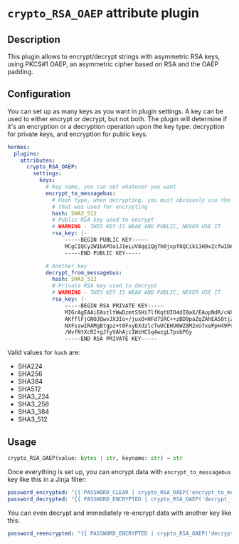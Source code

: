 <!--
Hermes : Change Data Capture (CDC) tool from any source(s) to any target
Copyright (C) 2023, 2024 INSA Strasbourg

This file is part of Hermes.

Hermes is free software: you can redistribute it and/or modify
it under the terms of the GNU General Public License as published by
the Free Software Foundation, either version 3 of the License, or
(at your option) any later version.

Hermes is distributed in the hope that it will be useful,
but WITHOUT ANY WARRANTY; without even the implied warranty of
MERCHANTABILITY or FITNESS FOR A PARTICULAR PURPOSE. See the
GNU General Public License for more details.

You should have received a copy of the GNU General Public License
along with Hermes. If not, see <https://www.gnu.org/licenses/>.
-->

# `crypto_RSA_OAEP` attribute plugin

## Description

This plugin allows to encrypt/decrypt strings with asymmetric RSA keys, using PKCS#1 OAEP, an asymmetric cipher based on RSA and the OAEP padding.

## Configuration

You can set up as many keys as you want in plugin settings. A key can be used to either encrypt or decrypt, but not both. The plugin will determine if it's an encryption or a decryption operation upon the key type: decryption for private keys, and encryption for public keys.

```yaml
hermes:
  plugins:
    attributes:
      crypto_RSA_OAEP:
        settings:
          keys:
            # Key name, you can set whatever you want
            encrypt_to_messagebus:
              # Hash type, when decrypting, you must obviously use the same value
              # that was used for encrypting
              hash: SHA3_512
              # Public RSA key used to encrypt
              # WARNING - THIS KEY IS WEAK AND PUBLIC, NEVER USE IT
              rsa_key: |-
                  -----BEGIN PUBLIC KEY-----
                  MCgCIQCy2W1bAPOa1JIeLuV8qq1Qg7h0jxpf8QCik11H9xZcfwIDAQAB
                  -----END PUBLIC KEY-----

            # Another key
            decrypt_from_messagebus:
              hash: SHA3_512
              # Private RSA key used to decrypt
              # WARNING - THIS KEY IS WEAK AND PUBLIC, NEVER USE IT
              rsa_key: |-
                  -----BEGIN RSA PRIVATE KEY-----
                  MIGrAgEAAiEAstltWwDzmtSSHi7lfKqtUIO4dI8aX/EAopNdR/cWXH8CAwEAAQIh
                  AKfflFjGNOJQwvJX3Io+/juxO+HFd7SRC++zBD9paZqZAhEA5OtjZQUapRrV/aC5
                  NXFsswIRAMgBtgpz+t0FxyEXdzlcTwUCEHU6WZ8M2xU7xePpH49Ps2MCEQC+78s+
                  /WvfNtXcRI+gJfyVAhAjcIWzHC5q4wzgL7psbPGy
                  -----END RSA PRIVATE KEY-----
```

Valid values for `hash` are:

- SHA224
- SHA256
- SHA384
- SHA512
- SHA3_224
- SHA3_256
- SHA3_384
- SHA3_512

## Usage

```python
crypto_RSA_OAEP(value: bytes | str, keyname: str) → str
```

Once everything is set up, you can encrypt data with `encrypt_to_messagebus` key like this in a Jinja filter:

```yaml
password_encrypted: "{{ PASSWORD_CLEAR | crypto_RSA_OAEP('encrypt_to_messagebus') }}"
password_decrypted: "{{ PASSWORD_ENCRYPTED | crypto_RSA_OAEP('decrypt_from_messagebus') }}"
```

You can even decrypt and immediately re-encrypt data with another key like this:

```yaml
password_reencrypted: "{{ PASSWORD_ENCRYPTED | crypto_RSA_OAEP('decrypt_from_datasource') | crypto_RSA_OAEP('encrypt_to_messagebus') }}"
```
